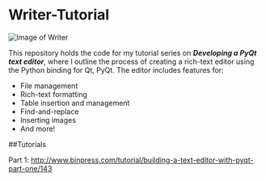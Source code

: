 Writer-Tutorial
======

![Image of Writer](http://www.binpress.com/images/uploads/35937/writer.png)

This repository holds the code for my tutorial series on __*Developing a PyQt text editor*__, where I outline the process of creating a rich-text editor using the Python binding for Qt, PyQt. The editor includes features for:

+ File management
+ Rich-text formatting
+ Table insertion and management
+ Find-and-replace
+ Inserting images
+ And more!

##Tutorials

Part 1: http://www.binpress.com/tutorial/building-a-text-editor-with-pyqt-part-one/143
